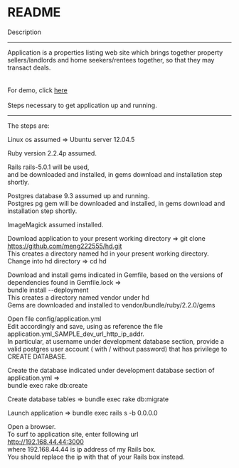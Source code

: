 # README

Description    
- - - - - - - - - - - - - - - - - - -  
Application is a properties listing web site which brings together property sellers/landlords and home seekers/rentees together, so that they may transact deals.  
<br>
<br>
For demo, click [here](https://minghuei.com)
<br>
<br>
Steps necessary to get application up and running.  
- - - - - - - - - - - - - - - - - - -  
The steps are:  

Linux os assumed => Ubuntu server 12.04.5  

Ruby version 2.2.4p assumed.  

Rails rails-5.0.1 will be used,  
and be downloaded and installed, in gems download and installation step shortly.  

Postgres database 9.3 assumed up and running.  
Postgres pg gem will be downloaded and installed, in gems download and installation step shortly.  

ImageMagick assumed installed.

Download application to your present working directory => git clone https://github.com/meng222555/hd.git  
This creates a directory named hd in your present working directory.  
Change into hd directory => cd hd  

Download and install gems indicated in Gemfile, based on the versions of dependencies found in Gemfile.lock =>  
bundle install --deployment  
This creates a directory named vendor under hd  
Gems are downloaded and installed to vendor/bundle/ruby/2.2.0/gems  

Open file config/application.yml  
Edit accordingly and save, using as reference the file application.yml_SAMPLE_dev_url_http_ip_addr.  
In particular, at username under development database section, provide a valid postgres user account ( with / without password) that has privilege to CREATE DATABASE.  

Create the database indicated under development database section of application.yml =>  
bundle exec rake db:create  

Create database tables => bundle exec rake db:migrate  

Launch application => bundle exec rails s -b 0.0.0.0  

Open a browser.  
To surf to application site, enter following url  
http://192.168.44.44:3000  
where 192.168.44.44 is ip address of my Rails box.  
You should replace the ip with that of your Rails box instead.  
